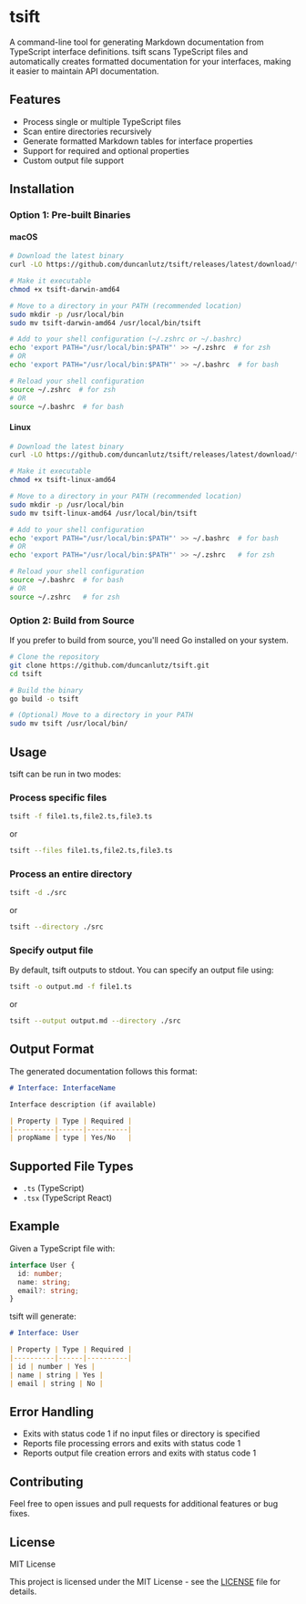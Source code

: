 # tsift

A command-line tool for generating Markdown documentation from TypeScript interface definitions. tsift scans TypeScript files and automatically creates formatted documentation for your interfaces, making it easier to maintain API documentation.

## Features

- Process single or multiple TypeScript files
- Scan entire directories recursively
- Generate formatted Markdown tables for interface properties
- Support for required and optional properties
- Custom output file support

## Installation

### Option 1: Pre-built Binaries

#### macOS
```bash
# Download the latest binary
curl -LO https://github.com/duncanlutz/tsift/releases/latest/download/tsift-darwin-amd64

# Make it executable
chmod +x tsift-darwin-amd64

# Move to a directory in your PATH (recommended location)
sudo mkdir -p /usr/local/bin
sudo mv tsift-darwin-amd64 /usr/local/bin/tsift

# Add to your shell configuration (~/.zshrc or ~/.bashrc)
echo 'export PATH="/usr/local/bin:$PATH"' >> ~/.zshrc  # for zsh
# OR
echo 'export PATH="/usr/local/bin:$PATH"' >> ~/.bashrc  # for bash

# Reload your shell configuration
source ~/.zshrc  # for zsh
# OR
source ~/.bashrc  # for bash
```

#### Linux
```bash
# Download the latest binary
curl -LO https://github.com/duncanlutz/tsift/releases/latest/download/tsift-linux-amd64

# Make it executable
chmod +x tsift-linux-amd64

# Move to a directory in your PATH (recommended location)
sudo mkdir -p /usr/local/bin
sudo mv tsift-linux-amd64 /usr/local/bin/tsift

# Add to your shell configuration
echo 'export PATH="/usr/local/bin:$PATH"' >> ~/.bashrc  # for bash
# OR
echo 'export PATH="/usr/local/bin:$PATH"' >> ~/.zshrc   # for zsh

# Reload your shell configuration
source ~/.bashrc  # for bash
# OR
source ~/.zshrc   # for zsh
```

### Option 2: Build from Source

If you prefer to build from source, you'll need Go installed on your system.

```bash
# Clone the repository
git clone https://github.com/duncanlutz/tsift.git
cd tsift

# Build the binary
go build -o tsift

# (Optional) Move to a directory in your PATH
sudo mv tsift /usr/local/bin/
```

## Usage

tsift can be run in two modes:

### Process specific files

```bash
tsift -f file1.ts,file2.ts,file3.ts
```

or

```bash
tsift --files file1.ts,file2.ts,file3.ts
```

### Process an entire directory

```bash
tsift -d ./src
```

or

```bash
tsift --directory ./src
```

### Specify output file

By default, tsift outputs to stdout. You can specify an output file using:

```bash
tsift -o output.md -f file1.ts
```

or

```bash
tsift --output output.md --directory ./src
```

## Output Format

The generated documentation follows this format:

```markdown
# Interface: InterfaceName

Interface description (if available)

| Property | Type | Required |
|----------|------|----------|
| propName | type | Yes/No   |
```

## Supported File Types

- `.ts` (TypeScript)
- `.tsx` (TypeScript React)

## Example

Given a TypeScript file with:

```typescript
interface User {
  id: number;
  name: string;
  email?: string;
}
```

tsift will generate:

```markdown
# Interface: User

| Property | Type | Required |
|----------|------|----------|
| id | number | Yes |
| name | string | Yes |
| email | string | No |
```

## Error Handling

- Exits with status code 1 if no input files or directory is specified
- Reports file processing errors and exits with status code 1
- Reports output file creation errors and exits with status code 1

## Contributing

Feel free to open issues and pull requests for additional features or bug fixes.

## License

MIT License

This project is licensed under the MIT License - see the [LICENSE](LICENSE) file for details.
